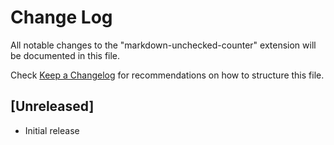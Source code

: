 # Change Log
All notable changes to the "markdown-unchecked-counter" extension will be documented in this file.

Check [Keep a Changelog](http://keepachangelog.com/) for recommendations on how to structure this file.

## [Unreleased]
- Initial release